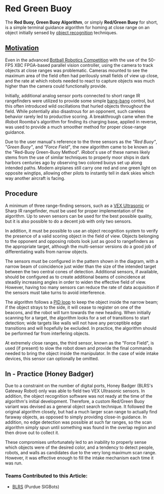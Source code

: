# Red Green Buoy

The **Red Buoy, Green Buoy Algorithm**, or simply **Red/Green Buoy** for short, is a simple terminal guidance algorithm for homing at close range on an object initially sensed by [object recognition](./) techniques.

## [Motivation](https://www.youtube.com/watch?v=VTxZ9BseCQQ)

Even in the advanced [Botball Robotics Competition](https://www.kipr.org/botball) with the use of the 50-FPS XBC FPGA-based parallel vision controller, using the camera to track objects at close ranges was problematic. Cameras mounted to see the maximum area of the field often had perilously small fields of view up close, and the rate at which robots needed to react to capture objects was much higher than the camera could functionally provide.

Initially, additional analog sensor ports connected to short range IR rangefinders were utilized to provide some simple [bang-bang](../control-algorithms/bang-bang.md) control, but this often introduced wild oscillations that hurled objects throughout the field. While potentially also disastrous for an opponent, such careless behavior rarely led to productive scoring. A breakthrough came when the iRobot Roomba's algorithm for finding its charging base, applied in reverse, was used to provide a much smoother method for proper close-range guidance.

Due to the user manual's reference to the three sensors as the _"Red Buoy"_, _"Green Buoy"_, and _"Force Field"_, the new algorithm came to be known as the "Red-Buoy Green-Buoy Method". iRobot's use of these names likely stems from the use of similar techniques to properly moor ships in dark harbors centuries ago by observing two colored buoys set up along intended paths. Modern airplanes still carry one red and one green light on opposite wingtips, allowing other pilots to instantly tell in dark skies which way another aircraft is facing.

## Procedure

A minimum of three range-finding sensors, such as a [VEX Ultrasonic](../../vex-electronics/vex-sensors/3-pin-adi-sensors/ultrasonic.md) or Sharp IR rangefinder, must be used for proper implementation of the algorithm. Up to seven sensors can be used for the best possible quality, but it is also possible to do a decent job with only two sensors.

In addition, it must be possible to use an object recognition system to verify the presence of a valid scoring object in the field of view. Objects belonging to the opponent and opposing robots look just as good to rangefinders as the appropriate target, although the multi-sensor versions do a good job of differentiating walls from narrow objects.

The sensors must be configured in the pattern shown in the diagram, with a narrow beam of coincidence just wider than the size of the intended target between the two central cones of detection. Additional sensors, if available, should be configured as to create additional beams of coincidence at steadily increasing angles in order to widen the effective field of view. However, having too many sensors can reduce the rate of data acquisition if the sensors must take turns to avoid interference.

The algorithm follows a [PID loop](../control-algorithms/pid-controller.md) to keep the object inside the narrow beam; if the object strays to the side, it will cease to register on one of the beacons, and the robot will turn towards the new heading. When initially scanning for a target, the algorithm looks for a set of transitions to start detection; wide targets like walls will not have any perceptible edge transitions and will hopefully be excluded. In practice, the algorithm should be performed far from interfering objects.

At extremely close ranges, the third sensor, known as the "Force Field", is used (if present) to slow the robot down and provide the final commands needed to bring the object inside the manipulator. In the case of wide intake devices, this sensor can optionally be omitted.

## In - Practice (Honey Badger)

Due to a constraint on the number of digital ports, Honey Badger (BLRS's Gateway Robot) only was able to field two VEX Ultrasonic sensors. In addition, the object recognition software was not ready at the time of the algorithm's initial development. Therefore, a custom Red/Green Buoy variant was devised as a general object search technique. It followed the original algorithm closely, but had a much larger scan range to actually find faraway objects, as opposed to simply providing close-in guidance. In addition, no edge detection was possible at such far ranges, so the scan algorithm simply spun until something was found in the overlap region and then drove out to collect it.

These compromises unfortunately led to an inability to properly sense which objects were of the desired color, and a tendency to detect people, robots, and walls as candidates due to the very long maximum scan range. However, it was effective enough to fill the intake mechanism each time it was run.

### Teams Contributed to this Article:

* [BLRS](https://purduesigbots.com/) (Purdue SIGBots)
